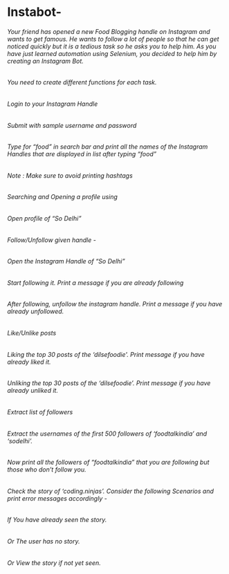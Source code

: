 # Instabot-
<h6>Your friend has opened a new Food Blogging handle on Instagram and wants to get famous. He wants to follow a lot of people so that he can get noticed quickly but it is a tedious task so he asks you to help him. As you have just learned automation using Selenium, you decided to help him by creating an Instagram Bot.</h6>
<h6>You need to create different functions for each task.</h6>
<h6>Login to your Instagram Handle</h6>
<h6>Submit with sample username and password</h6>
<h6>Type for “food” in search bar and print all the names of the Instagram Handles that are displayed in list after typing “food”</h6>
<h6>Note : Make sure to avoid printing hashtags</h6>
<h6>Searching and Opening a profile using </h6>
<h6>Open profile of “So Delhi” </h6>
<h6>Follow/Unfollow given handle - </h6>
<h6>Open the Instagram Handle of “So Delhi”</h6>
<h6>Start following it. Print a message if you are already following</h6>
<h6>After following, unfollow the instagram handle. Print a message if you have already unfollowed.</h6>
<h6>Like/Unlike posts</h6>
<h6>Liking the top 30 posts of the ‘dilsefoodie'. Print message if you have already liked it.</h6>
<h6>Unliking the top 30 posts of the ‘dilsefoodie’. Print message if you have already unliked it.</h6>
<h6>Extract list of followers</h6>
<h6>Extract the usernames of the first 500 followers of ‘foodtalkindia’ and ‘sodelhi’.</h6>
<h6>Now print all the followers of “foodtalkindia” that you are following but those who don’t follow you.</h6>
<h6>Check the story of ‘coding.ninjas’. Consider the following Scenarios and print error messages accordingly -</h6>
<h6>If You have already seen the story.</h6>
<h6>Or The user has no story.</h6>
<h6>Or View the story if not yet seen.</h6>
